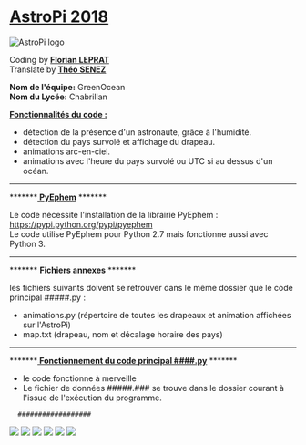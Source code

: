 
# <a href="https://astro-pi.org/past-missions " title="link to past AstroPi's missions">AstroPi 2018</a>


<img src = "https://avatars3.githubusercontent.com/u/10698425?s=200&v=4" title = "AstroPi logo" alt = "AstroPi logo">

Coding by <a href="https://www.linkedin.com/in/florian-leprat" title="Florian LEPRAT"><b> Florian LEPRAT</b><br></a>
Translate by <a href="https://www.linkedin.com/in/theosenez" title="Théo SENEZ"><b> Théo SENEZ </b></a>

<b>Nom de l'équipe:</b> GreenOcean <br> 
<b>Nom du Lycée:</b> Chabrillan<br> 

<b><u>Fonctionnalités du code : </u></b>
<ul>
<li> détection de la présence d'un astronaute, grâce à l'humidité.
<li> détection du pays survolé et affichage du drapeau.
<li> animations arc-en-ciel.<br>
<li> animations avec l'heure du pays survolé ou UTC si au dessus d'un océan.
</ul>
<hr>
<p>
*******<b><u> PyEphem</u></b> *******

Le code nécessite l'installation de la librairie PyEphem  : <br>
https://pypi.python.org/pypi/pyephem <br>
Le code utilise PyEphem pour Python 2.7 mais fonctionne aussi avec Python 3.
</p><hr><p>
******* <b><u>Fichiers annexes</u></b> ******* 

les fichiers suivants doivent se retrouver dans le même dossier que le code principal #####.py :
<ul>
<li> animations.py (répertoire de toutes les drapeaux et animation affichées sur l'AstroPi)
<li> map.txt (drapeau, nom et décalage horaire des pays)
</ul></p>
<hr>
<p>
*******<b><u> Fonctionnement du code principal ####.py</u></b> *******
<ul>
<li> le code fonctionne à merveille
<li> Le fichier de données #####.### se trouve dans le dossier courant à l'issue de l'exécution du programme.
</ul></p>
<pre><code>  ##################  </code></pre>

<img src = "https://img.shields.io/badge/python-2.7-blue.svg">  <img src = "https://img.shields.io/badge/PyEphem-ok-green.svg"> <img src = "https://img.shields.io/github/repo-size/badges/shields.svg">  <img src = "https://img.shields.io/librariesio/github/phoenixframework/phoenix.svg">  <img src = "https://img.shields.io/github/languages/top/badges/shields.svg">    <img src = "https://img.shields.io/github/release/qubyte/rubidium.svg">
